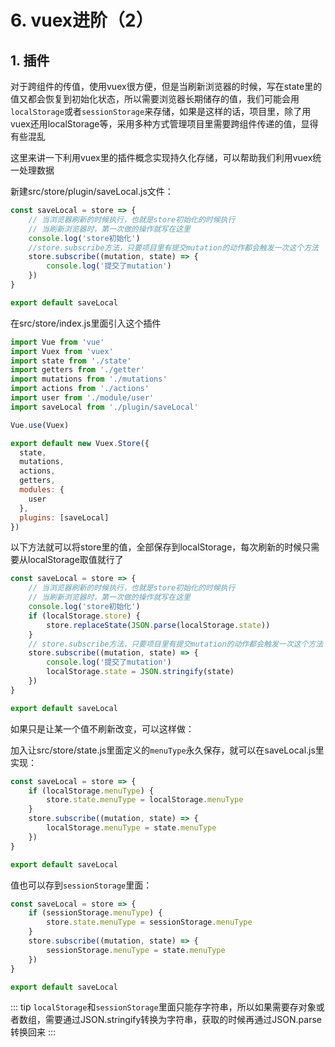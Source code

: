 # 6. vuex进阶（2）

## 1. 插件

对于跨组件的传值，使用vuex很方便，但是当刷新浏览器的时候，写在state里的值又都会恢复到初始化状态，所以需要浏览器长期储存的值，我们可能会用`localStorage`或者`sessionStorage`来存储，如果是这样的话，项目里，除了用vuex还用localStorage等，采用多种方式管理项目里需要跨组件传递的值，显得有些混乱

这里来讲一下利用vuex里的插件概念实现持久化存储，可以帮助我们利用vuex统一处理数据

新建src/store/plugin/saveLocal.js文件：
```js
const saveLocal = store => {
    // 当浏览器刷新的时候执行，也就是store初始化的时候执行
    // 当刷新浏览器时，第一次做的操作就写在这里
    console.log('store初始化')
    //store.subscribe方法，只要项目里有提交mutation的动作都会触发一次这个方法
    store.subscribe((mutation, state) => {
        console.log('提交了mutation')
    })
}

export default saveLocal
```
在src/store/index.js里面引入这个插件
```js
import Vue from 'vue'
import Vuex from 'vuex'
import state from './state'
import getters from './getter'
import mutations from './mutations'
import actions from './actions'
import user from './module/user'
import saveLocal from './plugin/saveLocal'

Vue.use(Vuex)

export default new Vuex.Store({
  state,
  mutations,
  actions,
  getters,
  modules: {
    user
  },
  plugins: [saveLocal]
})
```
以下方法就可以将store里的值，全部保存到localStorage，每次刷新的时候只需要从localStorage取值就行了
```js
const saveLocal = store => {
    // 当浏览器刷新的时候执行，也就是store初始化的时候执行
    // 当刷新浏览器时，第一次做的操作就写在这里
    console.log('store初始化')
    if (localStorage.store) {
        store.replaceState(JSON.parse(localStorage.state))
    }
    // store.subscribe方法，只要项目里有提交mutation的动作都会触发一次这个方法
    store.subscribe((mutation, state) => {
        console.log('提交了mutation')
        localStorage.state = JSON.stringify(state)
    })
}

export default saveLocal
```
如果只是让某一个值不刷新改变，可以这样做：

加入让src/store/state.js里面定义的`menuType`永久保存，就可以在saveLocal.js里实现：
```js
const saveLocal = store => {
    if (localStorage.menuType) {
        store.state.menuType = localStorage.menuType
    }
    store.subscribe((mutation, state) => {
        localStorage.menuType = state.menuType
    })
}

export default saveLocal
```
值也可以存到`sessionStorage`里面：
```js
const saveLocal = store => {
    if (sessionStorage.menuType) {
        store.state.menuType = sessionStorage.menuType
    }
    store.subscribe((mutation, state) => {
        sessionStorage.menuType = state.menuType
    })
}

export default saveLocal
```
::: tip
`localStorage`和`sessionStorage`里面只能存字符串，所以如果需要存对象或者数组，需要通过JSON.stringify转换为字符串，获取的时候再通过JSON.parse转换回来
:::
<style>
    .page p, div, ol {
        font-size: 14px;
    }
</style>